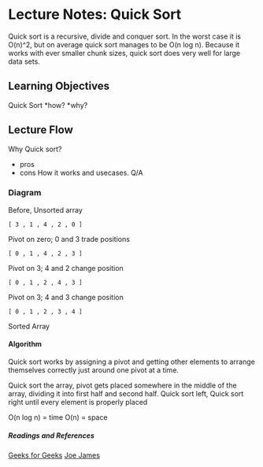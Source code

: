 # Lecture Notes: Quick Sort
Quick sort is a recursive, divide and conquer sort. In the worst case it is O(n)^2, but on average quick sort manages to be O(n log n). Because it works with ever smaller chunk sizes, quick sort does very well for large data sets.

## Learning Objectives
Quick Sort
*how?
*why?

## Lecture Flow
Why Quick sort?
- pros
- cons
How it works and usecases. 
Q/A

### Diagram

Before, Unsorted array

`[ 3 , 1 , 4 , 2 , 0 ]`

Pivot on zero; 0 and 3 trade positions

`[ 0 , 1 , 4 , 2 , 3 ]`

Pivot on 3; 4 and 2 change position

`[ 0 , 1 , 2 , 4 , 3 ]`

Pivot on 3; 4 and 3 change position

`[ 0 , 1 , 2 , 3 , 4 ]`

Sorted Array

#### Algorithm
Quick sort works by assigning a pivot and getting other elements to arrange themselves correctly just around one pivot at a time. 

Quick sort the array, pivot gets placed somewhere in the middle of the array, dividing it into first half and second half.
Quick sort left, Quick sort right until every element is properly placed 

O(n log n) = time
O(n) = space

##### Readings and References
[Geeks for Geeks](https://www.geeksforgeeks.org/quick-sort/)
[Joe James](https://www.youtube.com/watch?v=Fiot5yuwPAg)